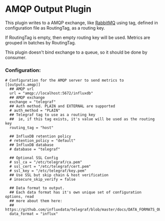 # AMQP Output Plugin

This plugin writes to a AMQP exchange, like [RabbitMQ](https://www.rabbitmq.com/) using tag, defined in configuration file as RoutingTag, as a routing key.

If RoutingTag is empty, then empty routing key will be used.
Metrics are grouped in batches by RoutingTag.

This plugin doesn't bind exchange to a queue, so it should be done by consumer.

### Configuration:

```
# Configuration for the AMQP server to send metrics to
[[outputs.amqp]]
  ## AMQP url
  url = "amqp://localhost:5672/influxdb"
  ## AMQP exchange
  exchange = "telegraf"
  ## Auth method. PLAIN and EXTERNAL are supported
  # auth_method = "PLAIN"
  ## Telegraf tag to use as a routing key
  ##  ie, if this tag exists, it's value will be used as the routing key
  routing_tag = "host"

  ## InfluxDB retention policy
  # retention_policy = "default"
  ## InfluxDB database
  # database = "telegraf"

  ## Optional SSL Config
  # ssl_ca = "/etc/telegraf/ca.pem"
  # ssl_cert = "/etc/telegraf/cert.pem"
  # ssl_key = "/etc/telegraf/key.pem"
  ## Use SSL but skip chain & host verification
  # insecure_skip_verify = false

  ## Data format to output.
  ## Each data format has it's own unique set of configuration options, read
  ## more about them here:
  ## https://github.com/influxdata/telegraf/blob/master/docs/DATA_FORMATS_OUTPUT.md
  data_format = "influx"
```

